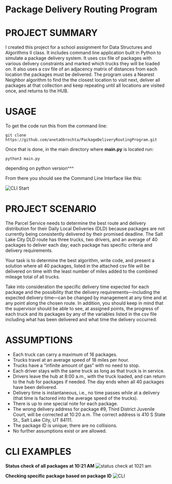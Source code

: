 # Package Delivery Routing Program

# PROJECT SUMMARY

I created this project for a school assignment for Data Structures and Algorithms II class. It includes command line application built in Python to simulate a package delivery system. It uses csv file of packages with various delivery constraints and marked which trucks they will be loaded on. It also uses a csv file of an adjacency matrix of distances from each location the packages must be delivered. The program uses a Nearest Neighbor algorithm to find the the closest location to visit next, deliver all packages at that collection and keep repeating until all locations are visited once, and returns to the HUB.

# USAGE

To get the code run this from the command line:
```
git clone https://github.com/anetaObrochta/PackageDeliveryRoutingProgram.git

```

Once that is done, in the main directory where **main.py** is located run:
```
python3 main.py
```
depending on python version^^^

From there you should see the Command Line Interface like this:

![CLI Start](https://github.com/anetaObrochta/PackageDeliveryProgram/assets/141801067/a2e08912-c50e-4da7-8a71-17e6e6b80c57)


# PROJECT SCENARIO

The Parcel Service needs to determine the best route and delivery distribution for their Daily Local Deliveries (DLD) because packages are not currently being consistently delivered by their promised deadline. The Salt Lake City DLD route has three trucks, two drivers, and an average of 40 packages to deliver 
each day; each package has specific criteria and delivery requirements.

Your task is to determine the best algorithm, write code, and present a solution where all 40 packages, listed in the attached csv file will be delivered on time with the least number of miles added to the combined mileage total of all trucks.

Take into consideration the specific delivery time expected for each package and the possibility that the delivery requirements—including the expected delivery time—can be changed by management at any time and at any point along the chosen route. In addition, you should keep in mind that the supervisor should be able to see, at assigned points, the progress of each truck and its packages by any of the variables listed in the csv file including what has been delivered and what time the delivery occurred.

# ASSUMPTIONS

- Each truck can carry a maximum of 16 packages.
- Trucks travel at an average speed of 18 miles per hour.
- Trucks have a “infinite amount of gas” with no need to stop.
- Each driver stays with the same truck as long as that truck is in service.
- Drivers leave the hub at 8:00 a.m., with the truck loaded, and can return to the hub for packages if needed. The day ends when 
  all 40 packages have been delivered.
- Delivery time is instantaneous, i.e., no time passes while at a delivery (that time is factored into the average speed of the 
  trucks).
- There is up to one special note for each package.
- The wrong delivery address for package #9, Third District Juvenile Court, will be corrected at 10:20 a.m. The correct address 
  is 410 S State St., Salt Lake City, UT 84111.
- The package ID is unique; there are no collisions.
- No further assumptions exist or are allowed.

# CLI EXAMPLES
**Status check of all packages at 10:21 AM**
![status check at 1021 am](https://github.com/anetaObrochta/PackageDeliveryProgram/assets/141801067/4209342b-9421-4c68-a880-740c5c437c84)


**Checking specific package based on package ID**
![CLI](https://github.com/anetaObrochta/PackageDeliveryProgram/assets/141801067/4b7c5b23-4129-4a78-bfc0-bf6a4ed3958e)

